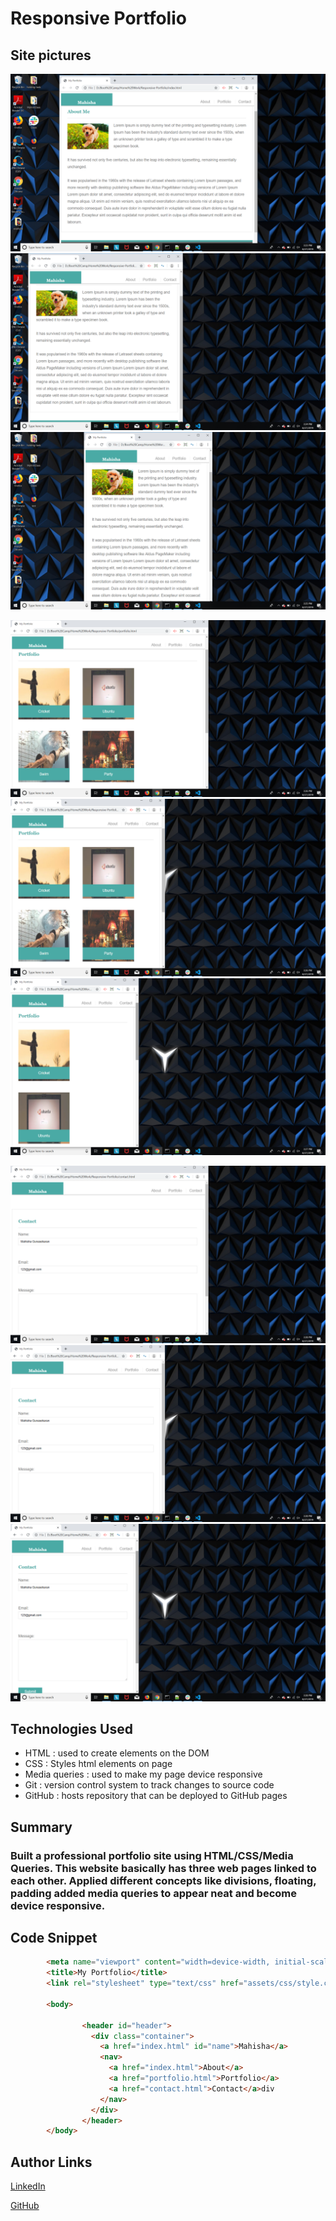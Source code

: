 # Responsive Portfolio

## Site pictures
![Site](index_980.jpg)
![Site](index_768.jpg)
![Site](index_640.jpg)

![Site](portfolio_980.jpg)
![Site](portfolio_768.jpg)
![Site](portfolio_640.jpg)

![Site](contact_980.jpg)
![Site](contact_768.jpg)
![Site](contact_640.jpg)

## Technologies Used
- HTML : used to create elements on the DOM
- CSS  : Styles html elements on page
- Media queries : used to make my page device responsive
- Git : version control system to track changes to source code
- GitHub : hosts repository that can be deployed to GitHub pages

## Summary
### Built a professional portfolio site using HTML/CSS/Media Queries. This website basically has three web pages linked to each other. Applied different concepts like divisions, floating, padding added media queries to appear neat and become device responsive.

## Code Snippet
```HTML
        <meta name="viewport" content="width=device-width, initial-scale=1, shrink-to-fit=no">
        <title>My Portfolio</title>
        <link rel="stylesheet" type="text/css" href="assets/css/style.css">

        <body>

                <header id="header">
                  <div class="container">
                    <a href="index.html" id="name">Mahisha</a>
                    <nav>
                      <a href="index.html">About</a>
                      <a href="portfolio.html">Portfolio</a>
                      <a href="contact.html">Contact</a>div
                    </nav>
                  </div>
                </header>
        </body>
```


## Author Links
[LinkedIn](https://www.linkedin.com/in/mahisha-gunasekaran-0a780a88/)

[GitHub](https://github.com/Mahi-Mani)

